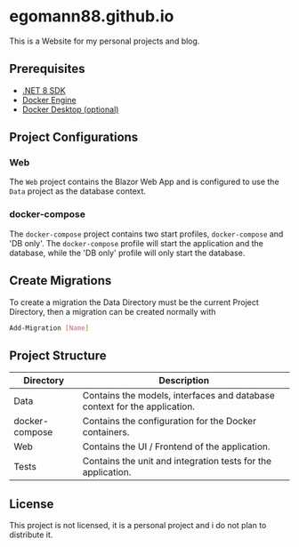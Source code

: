 # egomann88.github.io

This is a Website for my personal projects and blog.

## Prerequisites

- [.NET 8 SDK](https://dotnet.microsoft.com/en-us/download/dotnet/8.0)
- [Docker Engine](https://docs.docker.com/engine/install/)
- [Docker Desktop (optional)](https://www.docker.com/products/docker-desktop/)

## Project Configurations

### Web

The `Web` project contains the Blazor Web App and is configured to use the `Data` project as the database context.

### docker-compose

The `docker-compose` project contains two start profiles, `docker-compose` and 'DB only'. The `docker-compose` profile will start the application and the database, while the 'DB only' profile will only start the database.

## Create Migrations

To create a migration the Data Directory must be the current Project Directory, then a migration can be created normally with

```bash
Add-Migration [Name]
```

## Project Structure

| Directory | Description |
| --- | --- |
| Data | Contains the models, interfaces and database context for the application. |
| docker-compose | Contains the configuration for the Docker containers. |
| Web | Contains the UI / Frontend of the application. |
| Tests | Contains the unit and integration tests for the application. |

## License

This project is not licensed, it is a personal project and i do not plan to distribute it.

